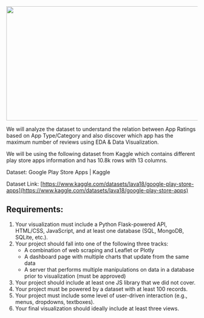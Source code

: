 <img src="https://user-images.githubusercontent.com/116117065/221444085-dcad0576-b19b-426c-82be-66ec60c567c8.png"  width="600" height="300">

We will analyze the dataset to understand the relation between App Ratings based on App Type/Category and also discover which app has the maximum number of reviews using EDA & Data Visualization.

We will be using the following dataset from Kaggle which contains different play store apps information and has 10.8k rows with 13 columns. 

Dataset: Google Play Store Apps | Kaggle  

Dataset Link: [https://www.kaggle.com/datasets/lava18/google-play-store-apps](https://www.kaggle.com/datasets/lava18/google-play-store-apps)

## Requirements:

1. Your visualization must include a Python Flask-powered API, HTML/CSS, JavaScript, and at least one database (SQL, MongoDB, SQLite, etc.).
2. Your project should fall into one of the following three tracks:
     * A combination of web scraping and Leaflet or Plotly
     * A dashboard page with multiple charts that update from the same data
     * A server that performs multiple manipulations on data in a database prior to visualization (must be approved)      
3. Your project should include at least one JS library that we did not cover.
4. Your project must be powered by a dataset with at least 100 records.
5. Your project must include some level of user-driven interaction (e.g., menus, dropdowns, textboxes).
6. Your final visualization should ideally include at least three views.





